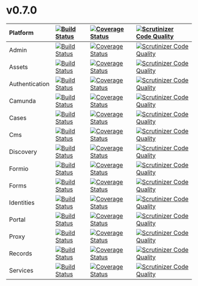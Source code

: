 # v0.7.0

| Platform | [![Build Status](https://travis-ci.org/DigitalState/Platform.svg?branch=0.7.0)](https://travis-ci.org/DigitalState/Platform) | [![Coverage Status](https://coveralls.io/repos/github/DigitalState/Platform/badge.svg?branch=0.7.0)](https://coveralls.io/github/DigitalState/Platform?branch=0.7.0) | [![Scrutinizer Code Quality](https://scrutinizer-ci.com/g/DigitalState/Platform/badges/quality-score.png?b=0.7.0)](https://scrutinizer-ci.com/g/DigitalState/Platform/?branch=0.7.0) |
| :-- | :-- | :-- | :-- |
| Admin | [![Build Status](https://travis-ci.org/DigitalState/Admin.svg?branch=0.7.0)](https://travis-ci.org/DigitalState/Admin) | [![Coverage Status](https://coveralls.io/repos/github/DigitalState/Admin/badge.svg?branch=0.7.0)](https://coveralls.io/github/DigitalState/Admin?branch=0.7.0) | [![Scrutinizer Code Quality](https://scrutinizer-ci.com/g/DigitalState/Admin/badges/quality-score.png?b=0.7.0)](https://scrutinizer-ci.com/g/DigitalState/Admin/?branch=0.7.0) |
| Assets | [![Build Status](https://travis-ci.org/DigitalState/Assets.svg?branch=0.7.0)](https://travis-ci.org/DigitalState/Assets) | [![Coverage Status](https://coveralls.io/repos/github/DigitalState/Assets/badge.svg?branch=0.7.0)](https://coveralls.io/github/DigitalState/Assets?branch=0.7.0) | [![Scrutinizer Code Quality](https://scrutinizer-ci.com/g/DigitalState/Assets/badges/quality-score.png?b=0.7.0)](https://scrutinizer-ci.com/g/DigitalState/Assets/?branch=0.7.0) |
| Authentication | [![Build Status](https://travis-ci.org/DigitalState/Authentication.svg?branch=0.7.0)](https://travis-ci.org/DigitalState/Authentication) | [![Coverage Status](https://coveralls.io/repos/github/DigitalState/Authentication/badge.svg?branch=0.7.0)](https://coveralls.io/github/DigitalState/Authentication?branch=0.7.0) | [![Scrutinizer Code Quality](https://scrutinizer-ci.com/g/DigitalState/Authentication/badges/quality-score.png?b=0.7.0)](https://scrutinizer-ci.com/g/DigitalState/Authentication/?branch=0.7.0) |
| Camunda | [![Build Status](https://travis-ci.org/DigitalState/Camunda.svg?branch=0.7.0)](https://travis-ci.org/DigitalState/Camunda) | [![Coverage Status](https://coveralls.io/repos/github/DigitalState/Camunda/badge.svg?branch=0.7.0)](https://coveralls.io/github/DigitalState/Camunda?branch=0.7.0) | [![Scrutinizer Code Quality](https://scrutinizer-ci.com/g/DigitalState/Camunda/badges/quality-score.png?b=0.7.0)](https://scrutinizer-ci.com/g/DigitalState/Camunda/?branch=0.7.0) |
| Cases | [![Build Status](https://travis-ci.org/DigitalState/Cases.svg?branch=0.7.0)](https://travis-ci.org/DigitalState/Cases) | [![Coverage Status](https://coveralls.io/repos/github/DigitalState/Cases/badge.svg?branch=0.7.0)](https://coveralls.io/github/DigitalState/Cases?branch=0.7.0) | [![Scrutinizer Code Quality](https://scrutinizer-ci.com/g/DigitalState/Cases/badges/quality-score.png?b=0.7.0)](https://scrutinizer-ci.com/g/DigitalState/Cases/?branch=0.7.0) |
| Cms | [![Build Status](https://travis-ci.org/DigitalState/Cms.svg?branch=0.7.0)](https://travis-ci.org/DigitalState/Cms) | [![Coverage Status](https://coveralls.io/repos/github/DigitalState/Cms/badge.svg?branch=0.7.0)](https://coveralls.io/github/DigitalState/Cms?branch=0.7.0) | [![Scrutinizer Code Quality](https://scrutinizer-ci.com/g/DigitalState/Cms/badges/quality-score.png?b=0.7.0)](https://scrutinizer-ci.com/g/DigitalState/Cms/?branch=0.7.0) |
| Discovery | [![Build Status](https://travis-ci.org/DigitalState/Discovery.svg?branch=0.7.0)](https://travis-ci.org/DigitalState/Discovery) | [![Coverage Status](https://coveralls.io/repos/github/DigitalState/Discovery/badge.svg?branch=0.7.0)](https://coveralls.io/github/DigitalState/Discovery?branch=0.7.0) | [![Scrutinizer Code Quality](https://scrutinizer-ci.com/g/DigitalState/Discovery/badges/quality-score.png?b=0.7.0)](https://scrutinizer-ci.com/g/DigitalState/Discovery/?branch=0.7.0) |
| Formio | [![Build Status](https://travis-ci.org/DigitalState/Formio.svg?branch=0.7.0)](https://travis-ci.org/DigitalState/Formio) | [![Coverage Status](https://coveralls.io/repos/github/DigitalState/Formio/badge.svg?branch=0.7.0)](https://coveralls.io/github/DigitalState/Formio?branch=0.7.0) | [![Scrutinizer Code Quality](https://scrutinizer-ci.com/g/DigitalState/Formio/badges/quality-score.png?b=0.7.0)](https://scrutinizer-ci.com/g/DigitalState/Formio/?branch=0.7.0) |
| Forms | [![Build Status](https://travis-ci.org/DigitalState/Forms.svg?branch=0.7.0)](https://travis-ci.org/DigitalState/Forms) | [![Coverage Status](https://coveralls.io/repos/github/DigitalState/Forms/badge.svg?branch=0.7.0)](https://coveralls.io/github/DigitalState/Forms?branch=0.7.0) | [![Scrutinizer Code Quality](https://scrutinizer-ci.com/g/DigitalState/Forms/badges/quality-score.png?b=0.7.0)](https://scrutinizer-ci.com/g/DigitalState/Forms/?branch=0.7.0) |
| Identities | [![Build Status](https://travis-ci.org/DigitalState/Identities.svg?branch=0.7.0)](https://travis-ci.org/DigitalState/Identities) | [![Coverage Status](https://coveralls.io/repos/github/DigitalState/Identities/badge.svg?branch=0.7.0)](https://coveralls.io/github/DigitalState/Identities?branch=0.7.0) | [![Scrutinizer Code Quality](https://scrutinizer-ci.com/g/DigitalState/Identities/badges/quality-score.png?b=0.7.0)](https://scrutinizer-ci.com/g/DigitalState/Identities/?branch=0.7.0) |
| Portal | [![Build Status](https://travis-ci.org/DigitalState/Portal.svg?branch=0.7.0)](https://travis-ci.org/DigitalState/Portal) | [![Coverage Status](https://coveralls.io/repos/github/DigitalState/Portal/badge.svg?branch=0.7.0)](https://coveralls.io/github/DigitalState/Portal?branch=0.7.0) | [![Scrutinizer Code Quality](https://scrutinizer-ci.com/g/DigitalState/Portal/badges/quality-score.png?b=0.7.0)](https://scrutinizer-ci.com/g/DigitalState/Portal/?branch=0.7.0) |
| Proxy | [![Build Status](https://travis-ci.org/DigitalState/Proxy.svg?branch=0.7.0)](https://travis-ci.org/DigitalState/Proxy) | [![Coverage Status](https://coveralls.io/repos/github/DigitalState/Proxy/badge.svg?branch=0.7.0)](https://coveralls.io/github/DigitalState/Proxy?branch=0.7.0) | [![Scrutinizer Code Quality](https://scrutinizer-ci.com/g/DigitalState/Proxy/badges/quality-score.png?b=0.7.0)](https://scrutinizer-ci.com/g/DigitalState/Proxy/?branch=0.7.0) |
| Records | [![Build Status](https://travis-ci.org/DigitalState/Records.svg?branch=0.7.0)](https://travis-ci.org/DigitalState/Records) | [![Coverage Status](https://coveralls.io/repos/github/DigitalState/Records/badge.svg?branch=0.7.0)](https://coveralls.io/github/DigitalState/Records?branch=0.7.0) | [![Scrutinizer Code Quality](https://scrutinizer-ci.com/g/DigitalState/Records/badges/quality-score.png?b=0.7.0)](https://scrutinizer-ci.com/g/DigitalState/Records/?branch=0.7.0) |
| Services | [![Build Status](https://travis-ci.org/DigitalState/Services.svg?branch=0.7.0)](https://travis-ci.org/DigitalState/Services) | [![Coverage Status](https://coveralls.io/repos/github/DigitalState/Services/badge.svg?branch=0.7.0)](https://coveralls.io/github/DigitalState/Services?branch=0.7.0) | [![Scrutinizer Code Quality](https://scrutinizer-ci.com/g/DigitalState/Services/badges/quality-score.png?b=0.7.0)](https://scrutinizer-ci.com/g/DigitalState/Services/?branch=0.7.0) |
